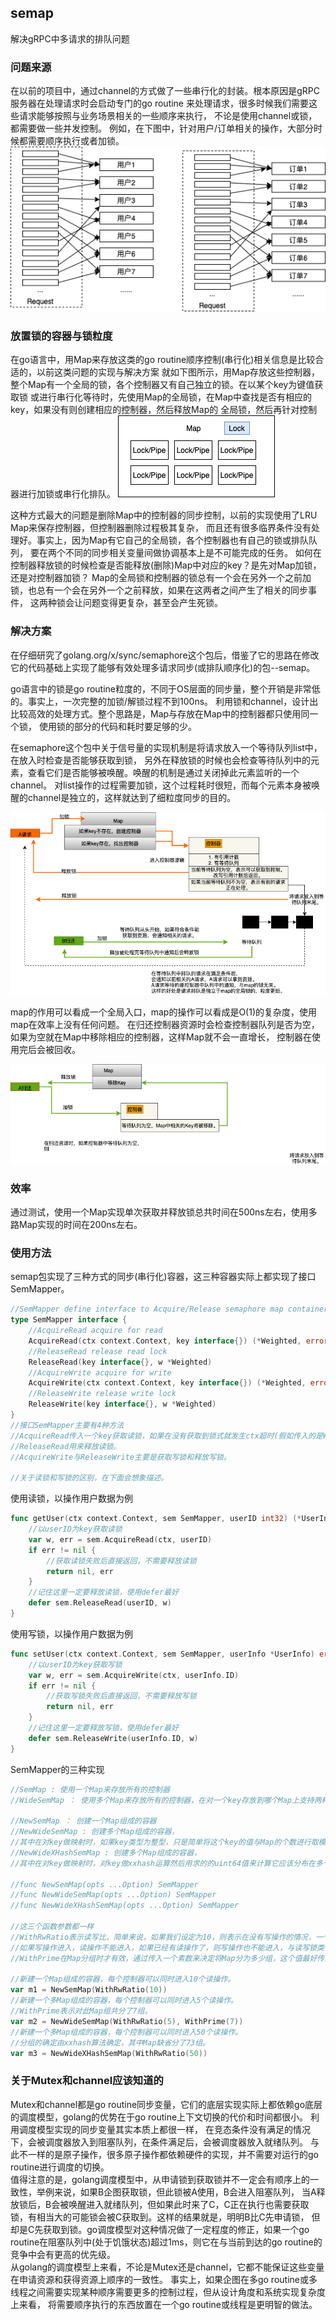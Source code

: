 ## semap

解决gRPC中多请求的排队问题

### 问题来源

在以前的项目中，通过channel的方式做了一些串行化的封装。根本原因是gRPC服务器在处理请求时会启动专门的go routine
来处理请求，很多时候我们需要这些请求能够按照与业务场景相关的一些顺序来执行，
不论是使用channel或锁，都需要做一些并发控制。
例如，在下图中，针对用户/订单相关的操作，大部分时候都需要顺序执行或者加锁。
![mlock](./assets/mlock.png)

### 放置锁的容器与锁粒度

在go语言中，用Map来存放这类的go routine顺序控制(串行化)相关信息是比较合适的，以前这类问题的实现与解决方案
就如下图所示，用Map存放这些控制器，整个Map有一个全局的锁，各个控制器又有自己独立的锁。在以某个key为键值获取锁
或进行串行化等待时，先使用Map的全局锁，在Map中查找是否有相应的key，如果没有则创建相应的控制器，然后释放Map的
全局锁，然后再针对控制器进行加锁或串行化排队。
![map](./assets/map.png)

这种方式最大的问题是删除Map中的控制器的同步控制，以前的实现使用了LRU Map来保存控制器，但控制器删除过程极其复杂，
而且还有很多临界条件没有处理好。事实上，因为Map有它自己的全局锁，各个控制器也有自己的锁或排队队列，
要在两个不同的同步相关变量间做协调基本上是不可能完成的任务。
如何在控制器释放锁的时候检查是否能释放(删除)Map中对应的key？是先对Map加锁，还是对控制器加锁？
Map的全局锁和控制器的锁总有一个会在另外一个之前加锁，也总有一个会在另外一个之前释放，如果在这两者之间产生了相关的同步事件，
这两种锁会让问题变得更复杂，甚至会产生死锁。

### 解决方案
在仔细研究了golang.org/x/sync/semaphore这个包后，借鉴了它的思路在修改它的代码基础上实现了能够有效处理多请求同步(或排队顺序化)的包--semap。

go语言中的锁是go routine粒度的，不同于OS层面的同步量，整个开销是非常低的。事实上，一次完整的加锁/解锁过程不到100ns。
利用锁和channel，设计出比较高效的处理方式。整个思路是，Map与存放在Map中的控制器都只使用同一个锁， 使用锁的部分的代码和耗时要足够的少。   

在semaphore这个包中关于信号量的实现机制是将请求放入一个等待队列list中，在放入时检查是否能够获取到锁，
另外在释放锁的时候也会检查等待队列中的元素，查看它们是否能够被唤醒。唤醒的机制是通过关闭掉此元素监听的一个channel。
对list操作的过程需要加锁，这个过程耗时很短，而每个元素本身被唤醒的channel是独立的，这样就达到了细粒度同步的目的。   

![simple](./assets/simple.png)

map的作用可以看成一个全局入口，map的操作可以看成是O(1)的复杂度，使用map在效率上没有任何问题。
在归还控制器资源时会检查控制器队列是否为空，如果为空就在Map中移除相应的控制器，这样Map就不会一直增长，
控制器在使用完后会被回收。

![return](./assets/return.png)

### 效率

通过测试，使用一个Map实现单次获取并释放锁总共时间在500ns左右，使用多路Map实现的时间在200ns左右。

### 使用方法

semap包实现了三种方式的同步(串行化)容器，这三种容器实际上都实现了接口SemMapper。

```go
//SemMapper define interface to Acquire/Release semaphore map container
type SemMapper interface {
	//AcquireRead acquire for read
	AcquireRead(ctx context.Context, key interface{}) (*Weighted, error)
	//ReleaseRead release read lock
	ReleaseRead(key interface{}, w *Weighted)
	//AcquireWrite acquire for write
	AcquireWrite(ctx context.Context, key interface{}) (*Weighted, error)
	//ReleaseWrite release write lock
	ReleaseWrite(key interface{}, w *Weighted)
}
//接口SemMapper主要有4种方法
//AcquireRead传入一个key获取读锁，如果在没有获取到锁式就发生ctx超时(假如传入的是WithTime的context)或ctx被取消，则返回错误。
//ReleaseRead用来释放读锁。
//AcquireWrite与ReleaseWrite主要是获取写锁和释放写锁。

//关于读锁和写锁的区别，在下面会想象描述。
```

使用读锁，以操作用户数据为例

```go
func getUser(ctx context.Context, sem SemMapper, userID int32) (*UserInfo, error){
	//以userID为key获取读锁
	var w, err = sem.AcquireRead(ctx, userID)
	if err != nil {
		//获取读锁失败后直接返回，不需要释放读锁
		return nil, err
    }
    //记住这里一定要释放读锁，使用defer最好
    defer sem.ReleaseRead(userID, w)
}
```

使用写锁，以操作用户数据为例

```go
func setUser(ctx context.Context, sem SemMapper, userInfo *UserInfo) error {
	//以userID为key获取写锁
	var w, err = sem.AcquireWrite(ctx, userInfo.ID)
	if err != nil {
		//获取写锁失败后直接返回，不需要释放写锁
		return nil, err
    }
    //记住这里一定要释放写锁，使用defer最好
    defer sem.ReleaseWrite(userInfo.ID, w)
}
```

SemMapper的三种实现

```go
//SemMap : 使用一个Map来存放所有的控制器
//WideSemMap ： 使用多个Map来存放所有的控制器，在对一个key存放到哪个Map上支持两种模式

//NewSemMap ： 创建一个Map组成的容器
//NewWideSemMap : 创建多个Map组成的容器，
//其中在对key做映射时，如果key类型为整型，只是简单将这个key的值与Map的个数进行取模运算来做映射。
//NewWideXHashSemMap : 创建多个Map组成的容器，
//其中在对key做映射时，对key做xxhash运算然后用求的的uint64值来计算它应该分布在多个Map中的哪个区间。

//func NewSemMap(opts ...Option) SemMapper
//func NewWideSemMap(opts ...Option) SemMapper
//func NewWideXHashSemMap(opts ...Option) SemMapper

//这三个函数参数都一样
//WithRwRatio表示读写比，简单来说，如果我们设定为10，则表示在没有写操作的情况，一个控制器可以同时进入10个读操作。
//如果写操作进入，读操作不能进入，如果已经有读操作了，则写操作也不能进入，与读写锁类似。
//WithPrime在Map分组时才有效，通过传入一个素数来决定将Map分为多少组，这个值最好传入素数。

//新建一个Map组成的容器，每个控制器可以同时进入10个读操作。
var m1 = NewSemMap(WithRwRatio(10))
//新建一个多Map组成的容器，每个控制器可以同时进入5个读操作。
//WithPrime表示对此Map组共分了7组。
var m2 = NewWideSemMap(WithRwRatio(5), WithPrime(7))
//新建一个多Map组成的容器，每个控制器可以同时进入50个读操作。
//分组的确定由xxhash算法确定，其中Map缺省分了73组。
var m3 = NewWideXHashSemMap(WithRwRatio(50))
```

### **关于Mutex和channel应该知道的**

Mutex和channel都是go routine同步变量，它们的底层实现实际上都依赖go底层的调度模型，golang的优势在于go routine上下文切换的代价和时间都很小。
利用调度模型实现的同步变量其实本质上都很一样， 在竞态条件没有满足的情况下，会被调度器放入到阻塞队列，在条件满足后，会被调度器放入就绪队列。
与此不一样的是原子操作，很多原子操作都依赖硬件的实现，并不需要对运行的go routine进行调度的切换。    
值得注意的是，golang调度模型中，从申请锁到获取锁并不一定会有顺序上的一致性，举例来说，如果B企图获取锁，但此锁被A使用，B会进入阻塞队列，
当A释放锁后，B会被唤醒进入就绪队列，但如果此时来了C，C正在执行也需要获取锁，有相当大的可能锁会被C获取到。这样的结果就是，明明B比C先申请锁，
但却是C先获取到锁。go调度模型对这种情况做了一定程度的修正，如果一个go routine在阻塞队列中(处于饥饿状态)超过1ms，则它在与当前到达的go routine的
竞争中会有更高的优先级。    
从golang的调度模型上来看，不论是Mutex还是channel，它都不能保证这些变量在申请资源和获得资源上顺序的一致性。
事实上，如果企图在多go routine或多线程之间需要实现某种顺序需要更多的控制过程，但从设计角度和系统实现复杂度上来看，
将需要顺序执行的东西放置在一个go routine或线程是更明智的做法。     



